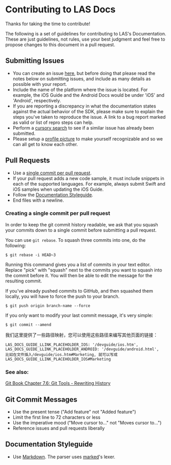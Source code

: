 # Contributing to LAS Docs

Thanks for taking the time to contribute!

The following is a set of guidelines for contributing to LAS's Documentation. These are just guidelines, not rules, use your best judgment and feel free to propose changes to this document in a pull request.

## Submitting Issues

- You can create an issue [here](https://github.com/LeapAppServices/LAS-Docs/issues/new), but before doing that please read the notes below on submitting issues, and include as many details as possible with your report.
- Include the name of the platform where the issue is located. For example, the iOS Guide and the Android Docs would be under 'iOS' and 'Android', respectively.
- If you are reporting a discrepancy in what the documentation states against the actual behavior of the SDK, please make sure to explain the steps you've taken to reproduce the issue. A link to a bug report marked as valid or list of repro steps can help.
- Perform a [cursory search](https://github.com/issues?q=+is%3Aissue+user%3ALeapAppServices) to see if a similar issue has already been submitted.
- Please setup a [profile picture](https://help.github.com/articles/how-do-i-set-up-my-profile-picture) to make yourself recognizable and so we can all get to know each other.

## Pull Requests

- Use a [single commit per pull request](#creating-a-single-commit-per-pull-request).
- If your pull request adds a new code sample, it must include snippets in each of the supported languages. For example, always submit Swift and iOS samples when updating the iOS Guide.
- Follow the [Documentation Styleguide](#documentation-styleguide).
- End files with a newline.

### Creating a single commit per pull request

In order to keep the git commit history readable, we ask that you squash your commits down to a single commit before submitting a pull request.

You can use `git rebase`. To squash three commits into one, do the following:

    $ git rebase -i HEAD~3

Running this command gives you a list of commits in your text editor. Replace "pick" with "squash" next to the commits you want to squash into the commit before it. You will then be able to edit the message for the resulting commit.

If you've already pushed commits to GitHub, and then squashed them locally, you will have to force the push to your branch.

    $ git push origin branch-name --force

If you only want to modify your last commit message, it's very simple:

    $ git commit --amend

我们这里提供了一些路径映射，您可以使用这些路径来编写其他页面的链接：

    LAS_DOCS_GUIDE_LLINK_PLACEHOLDER_IOS: '/devguide/ios.htm',
    LAS_DOCS_GUIDE_LLINK_PLACEHOLDER_ANDROID: '/devguide/android.html',
    比如在文件插入/devguide/ios.htm#Marketing, 就可以写成LAS_DOCS_GUIDE_LLINK_PLACEHOLDER_IOS#Marketing

### See also:
[Git Book Chapter 7.6: Git Tools - Rewriting History](http://git-scm.com/book/en/v2/Git-Tools-Rewriting-History)

## Git Commit Messages

- Use the present tense ("Add feature" not "Added feature")
- Limit the first line to 72 characters or less
- Use the imperative mood ("Move cursor to..." not "Moves cursor to...")
- Reference issues and pull requests liberally

## Documentation Styleguide

- Use [Markdown](https://daringfireball.net/projects/markdown). The parser uses [marked](https://github.com/chjj/marked)'s lexer.

